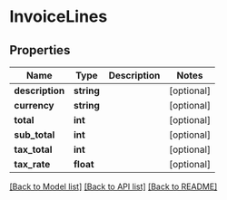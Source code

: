 # InvoiceLines

## Properties
Name | Type | Description | Notes
------------ | ------------- | ------------- | -------------
**description** | **string** |  | [optional] 
**currency** | **string** |  | [optional] 
**total** | **int** |  | [optional] 
**sub_total** | **int** |  | [optional] 
**tax_total** | **int** |  | [optional] 
**tax_rate** | **float** |  | [optional] 

[[Back to Model list]](../../README.md#documentation-for-models) [[Back to API list]](../../README.md#documentation-for-api-endpoints) [[Back to README]](../../README.md)

